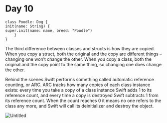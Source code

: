 # Day 10

```
class Poodle: Dog {
init(name: String) {
super.init(name: name, breed: "Poodle")
    }
}
```

The third difference between classes and structs is how they are copied. When you copy a struct, both the original and the copy are different things – changing one won’t change the other. When you copy a class, both the original and the copy point to the same thing, so changing one does change the other.

Behind the scenes Swift performs something called automatic reference counting, or ARC. ARC tracks how many copies of each class instance exists: every time you take a copy of a class instance Swift adds 1 to its reference count, and every time a copy is destroyed Swift subtracts 1 from its reference count. When the count reaches 0 it means no one refers to the class any more, and Swift will call its deinitializer and destroy the object.

![Untitled](Day%2010%200825e05ae3a44cf9bcdc5a3e19171200/Untitled.png)